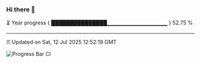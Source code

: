 ### Hi there 👋

⏳ Year progress { ███████████████▁▁▁▁▁▁▁▁▁▁▁▁▁▁▁ } 52.75 %

---

⏰ Updated on Sat, 12 Jul 2025 12:52:19 GMT

![Progress Bar CI](https://github.com/DhruviPatel157/GitHub-Actions-Demo/workflows/Progress%20Bar%20CI/badge.svg)
